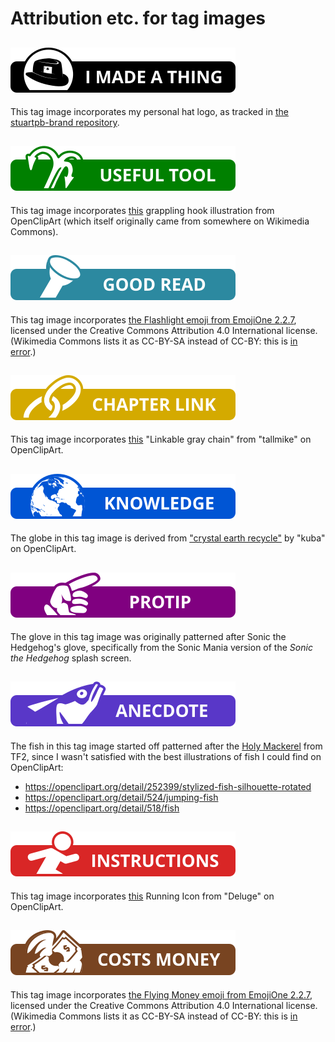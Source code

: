 # Attribution etc. for tag images

## ![I Made a Thing](stuartpb-plug.svg)

This tag image incorporates my personal hat logo, as tracked in [the stuartpb-brand repository](https://github.com/stuartpb/stuartpb-brand).

## ![Useful Tool](useful-tool.svg)

This tag image incorporates [this](https://openclipart.org/detail/262254/grappling-hook) grappling hook illustration from OpenClipArt (which itself originally came from somewhere on Wikimedia Commons).

## ![Good Read](good-read.svg)

This tag image incorporates [the Flashlight emoji from EmojiOne 2.2.7](https://commons.wikimedia.org/wiki/File:Emojione_1F526.svg), licensed under the Creative Commons Attribution 4.0 International license. (Wikimedia Commons lists it as CC-BY-SA instead of CC-BY: this is [in error](https://github.com/emojione/emojione/blob/2.2.7/LICENSE.md).)

## ![Chapter Link](chapter-link.svg)

This tag image incorporates [this](https://openclipart.org/detail/288591/linkable-gray-chain) "Linkable gray chain" from "tallmike" on OpenClipArt.

## ![Knowledge](knowledge.svg)

The globe in this tag image is derived from ["crystal earth recycle"](https://openclipart.org/detail/2213/crystal-earth-recycle) by "kuba" on OpenClipArt.

## ![Protip](protip.svg)

The glove in this tag image was originally patterned after Sonic the Hedgehog's glove, specifically from the Sonic Mania version of the *Sonic the Hedgehog* splash screen.

## ![Anecdote](anecdote.svg)

The fish in this tag image started off patterned after the [Holy Mackerel](https://wiki.teamfortress.com/wiki/Holy_Mackerel) from TF2, since I wasn't satisfied with the best illustrations of fish I could find on OpenClipArt:

- https://openclipart.org/detail/252399/stylized-fish-silhouette-rotated
- https://openclipart.org/detail/524/jumping-fish
- https://openclipart.org/detail/518/fish

## ![Instructions](instructions.svg)

This tag image incorporates [this](https://openclipart.org/detail/284808/running-icon) Running Icon from "Deluge" on OpenClipArt. 

## ![Costs Money](costs-money.svg)

This tag image incorporates [the Flying Money emoji from EmojiOne 2.2.7](https://commons.wikimedia.org/wiki/File:Emojione_1F4B8.svg), licensed under the Creative Commons Attribution 4.0 International license. (Wikimedia Commons lists it as CC-BY-SA instead of CC-BY: this is [in error](https://github.com/emojione/emojione/blob/2.2.7/LICENSE.md).)